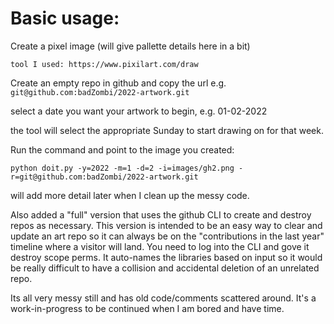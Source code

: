 # Basic usage:

Create a pixel image (will give pallette details here in a bit)

    tool I used: https://www.pixilart.com/draw


Create an empty repo in github and copy the url e.g. `git@github.com:badZombi/2022-artwork.git`


select a date you want your artwork to begin, e.g. 01-02-2022

the tool will select the appropriate Sunday to start drawing on for that week.

Run the command and point to the image you created:

`python doit.py -y=2022 -m=1 -d=2 -i=images/gh2.png -r=git@github.com:badZombi/2022-artwork.git`


will add more detail later when I clean up the messy code.

Also added a "full" version that uses the github CLI to create and destroy repos as necessary. This version is intended to be an easy way to clear and update an art repo so it can always be on the "contributions in the last year" timeline where a visitor will land. You need to log into the CLI and gove it destroy scope perms. It auto-names the libraries based on input so it would be really difficult to have a collision and accidental deletion of an unrelated repo. 

Its all very messy still and has old code/comments scattered around. It's a work-in-progress to be continued when I am bored and have time.

